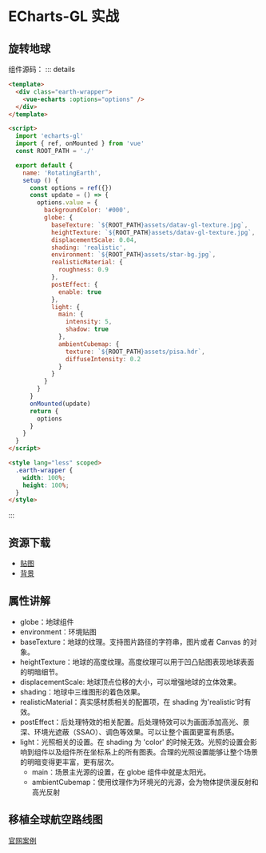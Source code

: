 # ECharts-GL 实战

## 旋转地球

组件源码：
::: details
```html
<template>
  <div class="earth-wrapper">
    <vue-echarts :options="options" />
  </div>
</template>

<script>
  import 'echarts-gl'
  import { ref, onMounted } from 'vue'
  const ROOT_PATH = './'

  export default {
    name: 'RotatingEarth',
    setup () {
      const options = ref({})
      const update = () => {
        options.value = {
          backgroundColor: '#000',
          globe: {
            baseTexture: `${ROOT_PATH}assets/datav-gl-texture.jpg`,
            heightTexture: `${ROOT_PATH}assets/datav-gl-texture.jpg`,
            displacementScale: 0.04,
            shading: 'realistic',
            environment: `${ROOT_PATH}assets/star-bg.jpg`,
            realisticMaterial: {
              roughness: 0.9
            },
            postEffect: {
              enable: true
            },
            light: {
              main: {
                intensity: 5,
                shadow: true
              },
              ambientCubemap: {
                texture: `${ROOT_PATH}assets/pisa.hdr`,
                diffuseIntensity: 0.2
              }
            }
          }
        }
      }
      onMounted(update)
      return {
        options
      }
    }
  }
</script>

<style lang="less" scoped>
  .earth-wrapper {
    width: 100%;
    height: 100%;
  }
</style>
```
:::

## 资源下载

- [贴图](https://www.youbaobao.xyz/datav-res/datav/datav-gl-texture.jpg)
- [背景](https://www.youbaobao.xyz/datav-res/datav/star-bg.jpg)

## 属性讲解

- globe：地球组件
- environment：环境贴图
- baseTexture：地球的纹理。支持图片路径的字符串，图片或者 Canvas 的对象。
- heightTexture：地球的高度纹理。高度纹理可以用于凹凸贴图表现地球表面的明暗细节。
- displacementScale: 地球顶点位移的大小，可以增强地球的立体效果。
- shading：地球中三维图形的着色效果。
- realisticMaterial：真实感材质相关的配置项，在 shading 为'realistic'时有效。
- postEffect：后处理特效的相关配置。后处理特效可以为画面添加高光、景深、环境光遮蔽（SSAO）、调色等效果。可以让整个画面更富有质感。
- light：光照相关的设置。在 shading 为 'color' 的时候无效。光照的设置会影响到组件以及组件所在坐标系上的所有图表。合理的光照设置能够让整个场景的明暗变得更丰富，更有层次。
    - main：场景主光源的设置，在 globe 组件中就是太阳光。
    - ambientCubemap：使用纹理作为环境光的光源，会为物体提供漫反射和高光反射

## 移植全球航空路线图

[官网案例](https://echarts.apache.org/examples/zh/editor.html?c=lines3d-flights&gl=1)
